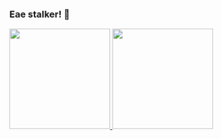 ### Eae stalker! 👋




 <div>
  <a href="https://github.com/NotCapivara">
  <img height="180em" src="https://github-readme-stats.vercel.app/api?username=NotCapivara&show_icons=true&theme=merko&include_all_commits=true&count_private=true"/>
  <img height="180em" src="https://github-readme-stats.vercel.app/api/top-langs/?username=NotCapivara&layout=compact&langs_count=7&theme=merko"/>
</div>

